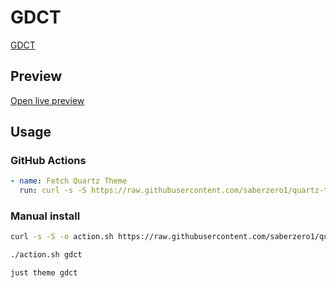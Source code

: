 # GDCT

[GDCT](#)

## Preview

[Open live preview](https://quartz-themes.github.io/gdct/)

## Usage

### GitHub Actions

```yaml
- name: Fetch Quartz Theme
  run: curl -s -S https://raw.githubusercontent.com/saberzero1/quartz-themes/master/action.sh | bash -s -- gdct
```

### Manual install

```bash
curl -s -S -o action.sh https://raw.githubusercontent.com/saberzero1/quartz-themes/master/action.sh

./action.sh gdct
```

```bash
just theme gdct
```
